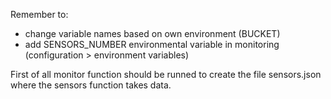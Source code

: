 Remember to:

-  change variable names based on own environment (BUCKET)
-  add SENSORS_NUMBER environmental variable in monitoring (configuration > environment variables)

First of all monitor function should be runned to create the file sensors.json where the sensors function takes data.
